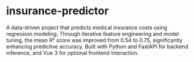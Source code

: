 # insurance-predictor
A data-driven project that predicts medical insurance costs using regression modeling. Through iterative feature engineering and model tuning, the mean R² score was improved from 0.54 to 0.75, significantly enhancing predictive accuracy. Built with Python and FastAPI for backend inference, and Vue 3 for optional frontend interaction.
